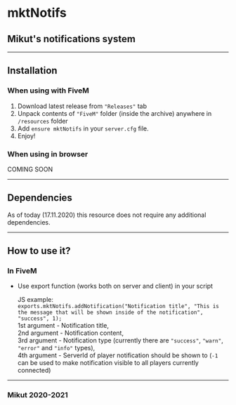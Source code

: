 # mktNotifs

## Mikut's notifications system

---

## Installation

### When using with FiveM

1. Download latest release from `"Releases"` tab
2. Unpack contents of `"FiveM"` folder (inside the archive) anywhere in `/resources` folder
3. Add `ensure mktNotifs` in your `server.cfg` file.
4. Enjoy!

### When using in browser

COMING SOON

---

## Dependencies

As of today (17.11.2020) this resource does not require any additional dependencies.

---

## How to use it?

### In FiveM

- Use export function (works both on server and client) in your script  
  
    JS example:  
    `exports.mktNotifs.addNotification("Notification title", "This is the message that will be shown inside of the notification", "success", 1);`  
    1st argument - Notification title,  
    2nd argument - Notification content,  
    3rd argument - Notification type (currently there are `"success"`, `"warn"`, `"error"` and `"info"` types),  
    4th argument - ServerId of player notification should be shown to (`-1` can be used to make notification visible to all players currently connected)  

---

### Mikut 2020-2021
